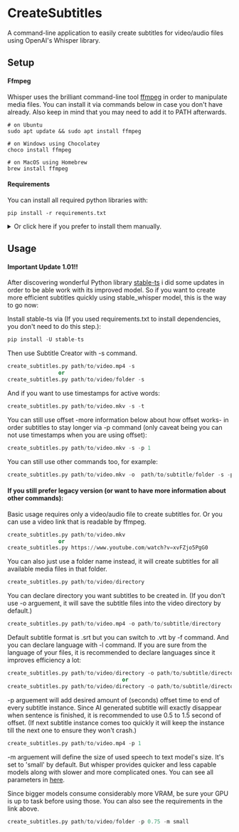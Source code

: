 
# CreateSubtitles

A command-line application to easily create subtitles for video/audio files using OpenAI's Whisper library.


## Setup

#### Ffmpeg
Whisper uses the brilliant command-line tool [ffmpeg](https://ffmpeg.org/) in order to manipulate media files. You can install it via commands below in case you don't have already. Also keep in mind that you may need to add it to PATH afterwards.

```
# on Ubuntu
sudo apt update && sudo apt install ffmpeg

# on Windows using Chocolatey
choco install ffmpeg

# on MacOS using Homebrew 
brew install ffmpeg
```
#### Requirements
You can install all required python libraries with:
```
pip install -r requirements.txt
```
<details>
    <summary>Or click here if you prefer to install them manually.</summary> 

    #### Whisper

    You can install our main Speech to Text model [whisper](https://github.com/openai/whisper) via:

    ```
    pip install openai-whisper
    ```

    #### Pysrt and Webvtt

    [Pysrt](https://github.com/byroot/pysrt) facilitates converting texts to srt files while [webvtt](https://webvtt-py.readthedocs.io/en/latest/usage.html) does the same for vtt files. Install them with commands below:

    ```
    pip install pysrt
    pip install webvtt-py
    ```
    #### Requests

    [Requests](https://pypi.org/project/requests/) is used when creating subtitles with urls:

    ```
    pip install requests
    ```

</details>



## Usage

#### Important Update 1.01!!
After discovering wonderful Python library [stable-ts](https://github.com/jianfch/stable-ts) i did some updates in order to be able work with its improved model. So if you want to create more efficient subtitles quickly using stable_whisper model, this is the way to go now:

Install stable-ts via (If you used requirements.txt to install dependencies, you don't need to do this step.):
```python
pip install -U stable-ts
```
Then use Subtitle Creator with -s command.
```python
create_subtitles.py path/to/video.mp4 -s
                or
create_subtitles.py path/to/video/folder -s
```
And if you want to use timestamps for active words:
```python
create_subtitles.py path/to/video.mkv -s -t
```
You can still use offset -more information below about how offset works- in order subtitles to stay longer via -p command (only caveat being you can not use timestamps when you are using offset):
```python
create_subtitles.py path/to/video.mkv -s -p 1
```
You can still use other commands too, for example:
```python
create_subtitles.py path/to/video.mkv -o  path/to/subtitle/folder -s -p 1 -l german -m base 
```
#### If you still prefer legacy version (or want to have more information about other commands): 

Basic usage requires only a video/audio file to create subtitles for. Or you can use a video link that is readable by ffmpeg.
```python
create_subtitles.py path/to/video.mkv 
                or
create_subtitles.py https://www.youtube.com/watch?v=xvFZjo5PgG0    
```
You can also just use a folder name instead, it will create subtitles for all available media files in that folder.
```python
create_subtitles.py path/to/video/directory
```
You can declare directory you want subtitles to be created in. (If you don't use -o arguement, it will save the subtitle files into the video directory by default.)
```python
create_subtitles.py path/to/video.mp4 -o path/to/subtitle/directory
```
Default subtitle format is .srt but you can switch to .vtt by -f command. And you can declare language with -l command. If you are sure from the language of your files, it is recommended to declare languages since it improves efficiency a lot:
```python
create_subtitles.py path/to/video/directory -o path/to/subtitle/directory -l french -f .vtt
                                    or  
create_subtitles.py path/to/video/directory -o path/to/subtitle/directory -l fr -f .srt
```
-p arguement will add desired amount of (seconds) offset time to end of every subtitle instance. Since AI generated subtitle will exactly disappear when sentence is finished, it is recommended to use 0.5 to 1.5 second of offset. (If next subtitle instance comes too quickly it will keep the instance till the next one to ensure they won't crash.)
```python
create_subtitles.py path/to/video.mp4 -p 1
```
-m arguement will define the size of used speech to text model's size. It's set to 'small' by default. But whisper provides  quicker and less capable models along with slower and more complicated ones. You can see all parameters in [here](https://github.com/openai/whisper). 

Since bigger models consume considerably more VRAM, be sure your GPU is up to task before using those. You can also see the requirements in the link above.

```python
create_subtitles.py path/to/video/folder -p 0.75 -m small 
```